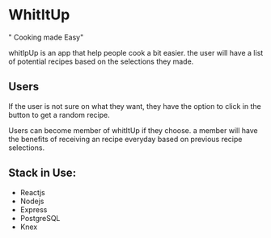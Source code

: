 # WhitItUp

" Cooking made Easy"

whitIpUp is an app that help people cook a bit easier. the user will have a list of potential recipes
based on the selections they made. 

## Users

If the user is not sure on what they want, they have the option to click in the <suggestion> button
to get a random recipe.

Users can become member of whitItUp if they choose.
a member will have the benefits of receiving an recipe everyday based on previous recipe selections.

## Stack in Use: 

* Reactjs
* Nodejs
* Express
* PostgreSQL
* Knex

